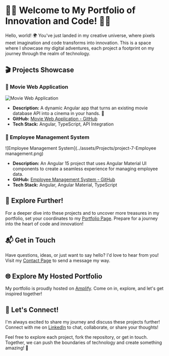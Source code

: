 # 🚀🌟 Welcome to My Portfolio of Innovation and Code! 🌟🚀

Hello, world! 🌍 You've just landed in my creative universe, where pixels meet imagination and code transforms into innovation. This is a space where I showcase my digital adventures, each project a footprint on my journey through the realm of technology.

## 🎬 Projects Showcase

### 🎥 Movie Web Application
![Movie Web Application](../assets/Projects/project-9-moviesYTS.png)
- **Description:** A dynamic Angular app that turns an existing movie database API into a cinema in your hands. 🍿
- **GitHub:** [Movie Web Application - GitHub](https://github.com/IjaasMohamed/movies-app)
- **Tech Stack:** Angular, TypeScript, API Integration

### 👥 Employee Management System
![Employee Management System](../assets/Projects/project-7-Employee management.png)
- **Description:** An Angular 15 project that uses Angular Material UI components to create a seamless experience for managing employee data.
- **GitHub:** [Employee Management System - GitHub](https://github.com/IjaasMohamed/Employee-Management-Application)
- **Tech Stack:** Angular, Angular Material, TypeScript

## 🚀 Explore Further!

For a deeper dive into these projects and to uncover more treasures in my portfolio, set your coordinates to my [Portfolio Page]( https://demo.d2bnr2oswv0k7y.amplifyapp.com/projects/ ). Prepare for a journey into the heart of code and innovation!

## 📬 Get in Touch

Have questions, ideas, or just want to say hello? I'd love to hear from you! Visit my [Contact Page](https://demo.d2bnr2oswv0k7y.amplifyapp.com/contact/) to send a message my way.

## 🌐 Explore My Hosted Portfolio

My portfolio is proudly hosted on [Amplify](https://demo.d2bnr2oswv0k7y.amplifyapp.com/). Come on in, explore, and let's get inspired together!

## 🤝 Let's Connect!

I'm always excited to share my journey and discuss these projects further! Connect with me on [LinkedIn](https://www.linkedin.com/in/ijaas-f-948804112/) to chat, collaborate, or share your thoughts!

Feel free to explore each project, fork the repository, or get in touch. Together, we can push the boundaries of technology and create something amazing! 🌟
